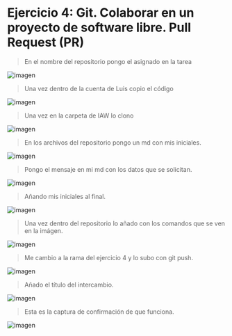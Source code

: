 # Ejercicio 4: Git. Colaborar en un proyecto de software libre. Pull Request (PR)


>En el nombre del repositorio pongo el asignado en la tarea

![imagen](./IMG/imgE4.1.png)

>Una vez dentro de la cuenta de Luis copio el código

![imagen](./IMG/imgE4.2.png)

>Una vez en la carpeta de IAW lo clono

![imagen](./IMG/imgE4.3.png)

>En los archivos del repositorio pongo un md con mis iniciales.

![imagen](./IMG/imgE4.4.png)

>Pongo el mensaje en mi md con los datos que se solicitan.
 
![imagen](./IMG/imgE4.5.png)

>Añando mis iniciales al final.

![imagen](./IMG/imgE4.6.png)

>Una vez dentro del repositorio lo añado con los comandos que se ven en la imágen.

![imagen](./IMG/imgE4.7.png)

>Me cambio a la rama del ejercicio 4 y lo subo con git push.

![imagen](./IMG/imgE4.8.png)

>Añado el título del intercambio.

![imagen](./IMG/imgE4.9.png)

>Esta es la captura de confirmación de que funciona.

![imagen](./IMG/imgE4.10.png)



